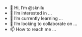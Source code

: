 - 👋 Hi, I’m @sknilu
- 👀 I’m interested in ...
- 🌱 I’m currently learning ...
- 💞️ I’m looking to collaborate on ...
- 📫 How to reach me ...

<!---
sknilu/sknilu is a ✨ special ✨ repository because its `README.md` (this file) appears on your GitHub profile.
You can click the Preview link to take a look at your changes.
--->
